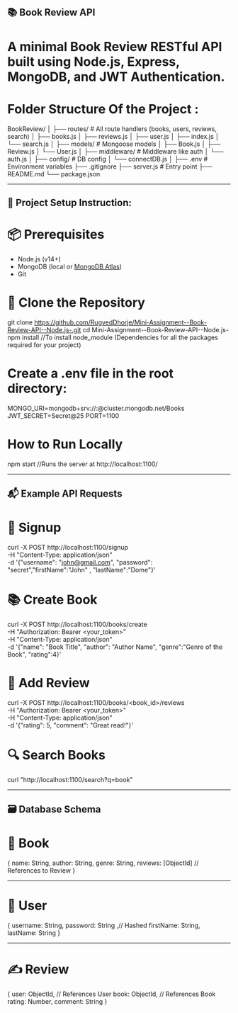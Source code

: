 ## 📚 Book Review API

# A minimal Book Review RESTful API built using **Node.js**, **Express**, **MongoDB**, and **JWT Authentication**.

# Folder Structure Of the Project :

BookReview/
│
├── routes/ # All route handlers (books, users, reviews, search)
│ ├── books.js
│ ├── reviews.js
│ ├── user.js
│ ├── index.js
│ └── search.js
│
├── models/ # Mongoose models
│ ├── Book.js
│ ├── Review.js
│ └── User.js
│
├── middleware/ # Middleware like auth
│ └── auth.js
│
├── config/ # DB config
│ └── connectDB.js
│
├── .env # Environment variables
├── .gitignore
├── server.js # Entry point
├── README.md
└── package.json

---

## 🔧 Project Setup Instruction:

# 📦 Prerequisites

- Node.js (v14+)
- MongoDB (local or [MongoDB Atlas](https://www.mongodb.com/cloud/atlas))
- Git

# 📁 Clone the Repository

git clone https://github.com/RugvedDhorje/Mini-Assignment--Book-Review-API--Node.js-.git
cd Mini-Assignment--Book-Review-API--Node.js-
npm install //To install node_module (Dependencies for all the packages required for your project)

# Create a .env file in the root directory:

MONGO_URI=mongodb+srv://<username>:<password>@cluster.mongodb.net/Books
JWT_SECRET=Secret@25
PORT=1100

# How to Run Locally

npm start //Runs the server at http://localhost:1100/

---

## 📬 Example API Requests

# 📝 Signup

curl -X POST http://localhost:1100/signup \
 -H "Content-Type: application/json" \
 -d '{"username": "john@gmail.com", "password": "secret","firstName":"John" , "lastName":"Dome"}'

# 📚 Create Book

curl -X POST http://localhost:1100/books/create \
 -H "Authorization: Bearer <your_token>" \
 -H "Content-Type: application/json" \
 -d '{"name": "Book Title", "author": "Author Name", "genre":"Genre of the Book", "rating":4}'

# 💬 Add Review

curl -X POST http://localhost:1100/books/<book_id>/reviews \
 -H "Authorization: Bearer <your_token>" \
 -H "Content-Type: application/json" \
 -d '{"rating": 5, "comment": "Great read!"}'

# 🔍 Search Books

curl "http://localhost:1100/search?q=book"

---

## 🗃️ Database Schema

# 📘 Book

{
name: String,
author: String,
genre: String,
reviews: [ObjectId] // References to Review
}

---

# 👤 User

{
username: String,
password: String ,// Hashed
firstName: String,
lastName: String
}

---

# ✍️ Review

{
user: ObjectId, // References User
book: ObjectId, // References Book
rating: Number,
comment: String
}
